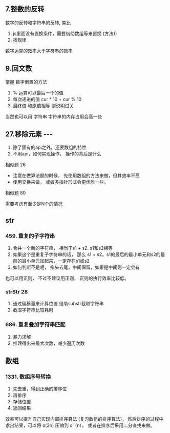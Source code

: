 ## 7.整数的反转

数字的反转和字符串的反转, 类比

1. js里面没有置换条件，需要借助数组等来置换 (方法1)
2. 找规律

数字运算的效率大于字符串的效率

## 9.回文数

掌握 数字倒置的方法

1. % 运算可以最后一个的值
2. 每次递进的值 cur * 10 + cur % 10
3. 最终值 和原值相等 则说明过关

当然也可以用 字符串 字符串的内存占用会高一些

## 27.移除元素 ---

1. 除了固有的api之外，还要数组的特性
2. 不用api，如何实现操作， 操作的背后是什么

相似题 26

- 注意在做算法题的时候， 先使用数组的方法来做，但其效率不高
- 使用交换来做， 或者多指针形式会更优雅一些。

相似题 80

需要考虑有至少是N个的情况

## str

### 459. 重复的子字符串
1. 合并一个新的字符串， 相当于s1 + s2. s1和s2相等
2. 如果这个是重复子字符串的话， 那么 s1 + s2。s1的最后的最小单元和s2的最前的最小单元加起来，一定存在s1或s2
3. 如何判断不是呢， 掐头去尾，中间保留，如果是中间则一定会有

也可以用正则， 不过不建议用正则， 正则的执行效率比较低。

### strStr 28

1. 通过偏移量来计算位置 借助substr截取字符串
2. 截取字符串比较耗时

### 686. 重复叠加字符串匹配

1. 暴力求解 
2. 推理得出来最大次数，减少遍历次数


## 数组

### 1331. 数组序号转换

1. 先去重，得到正确的排序位
2. 再排序
3. 存储位置
4. 返回结果

效率可以提升自己实现内部排序算法 (复习数组的排序算法)， 然后排序的过程中求出结果，可以将 o(3n) 压缩到 o（n）。 或者在排序后采用二分查找来做。
